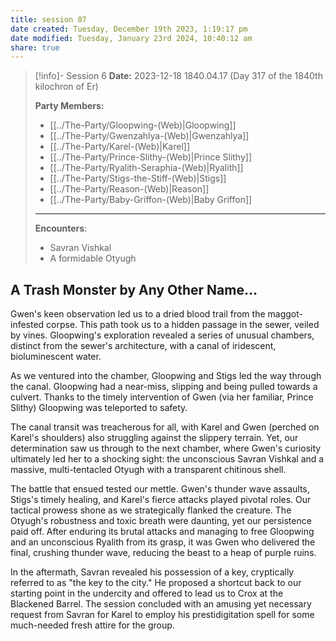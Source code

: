 ```yaml
---
title: session 07
date created: Tuesday, December 19th 2023, 1:19:17 pm
date modified: Tuesday, January 23rd 2024, 10:40:12 am
share: true
---
```



> [!info]- Session 6 **Date:** 2023-12-18 1840.04.17 (Day 317 of the 1840th kilochron of Er)
>
> **Party Members:**
> 
> - [[../The-Party/Gloopwing-(Web)|Gloopwing]]
> - [[../The-Party/Gwenzahlya-(Web)|Gwenzahlya]]
> - [[../The-Party/Karel-(Web)|Karel]]
> - [[../The-Party/Prince-Slithy-(Web)|Prince Slithy]]
> - [[../The-Party/Ryalith-Seraphia-(Web)|Ryalith]]
> - [[../The-Party/Stigs-the-Stiff-(Web)|Stigs]]
> - [[../The-Party/Reason-(Web)|Reason]]
> - [[../The-Party/Baby-Griffon-(Web)|Baby Griffon]]
> ---
> 
> **Encounters**:
> - Savran Vishkal
> - A formidable Otyugh


## A Trash Monster by Any Other Name…

Gwen's keen observation led us to a dried blood trail from the maggot-infested corpse. This path took us to a hidden passage in the sewer, veiled by vines. Gloopwing's exploration revealed a series of unusual chambers, distinct from the sewer's architecture, with a canal of iridescent, bioluminescent water.

As we ventured into the chamber, Gloopwing and Stigs led the way through the canal. Gloopwing had a near-miss, slipping and being pulled towards a culvert. Thanks to the timely intervention of Gwen (via her familiar, Prince Slithy) Gloopwing was teleported to safety.

The canal transit was treacherous for all, with Karel and Gwen (perched on Karel's shoulders) also struggling against the slippery terrain. Yet, our determination saw us through to the next chamber, where Gwen's curiosity ultimately led her to a shocking sight: the unconscious Savran Vishkal and a massive, multi-tentacled Otyugh with a transparent chitinous shell.

The battle that ensued tested our mettle. Gwen's thunder wave assaults, Stigs's timely healing, and Karel's fierce attacks played pivotal roles. Our tactical prowess shone as we strategically flanked the creature. The Otyugh's robustness and toxic breath were daunting, yet our persistence paid off. After enduring its brutal attacks and managing to free Gloopwing and an unconscious Ryalith from its grasp, it was Gwen who delivered the final, crushing thunder wave, reducing the beast to a heap of purple ruins.

In the aftermath, Savran revealed his possession of a key, cryptically referred to as "the key to the city." He proposed a shortcut back to our starting point in the undercity and offered to lead us to Crox at the Blackened Barrel. The session concluded with an amusing yet necessary request from Savran for Karel to employ his prestidigitation spell for some much-needed fresh attire for the group.